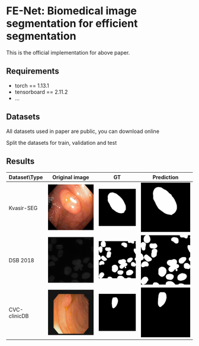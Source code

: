 # FE-Net: Biomedical image segmentation for efficient segmentation
This is the official implementation for above paper.

## Requirements
* torch == 1.13.1
* tensorboard == 2.11.2
* ...

## Datasets
All datasets used in paper are public, you can download online

Split the datasets for train, validation and test

## Results


| Dataset\Type       | Original image           | GT           |  Prediction           |
|---------------|----------------|----------------|----------------|
| Kvasir-SEG           | ![Image 1](examples/9_origin_kvasir.png) | ![Image 2](examples/9_gt_mask_kvasir.png) | ![Image 3](examples/9_pred_mask_kvasir.png) |
| DSB 2018           | ![Image 4](examples/18_origin_DSB.png) | ![Image 5](examples/18_gt_mask_DSB.png) | ![Image 6](examples/18_pred_mask_DSB.png) |
| CVC-clinicDB           | ![Image 7](examples/1_origin_cvc.png) | ![Image 8](examples/1_gt_mask_cvc.png) | ![Image 9](examples/1_pred_mask_cvc.png) |
